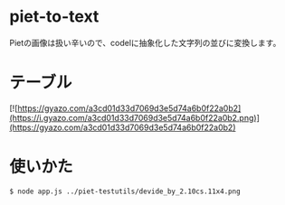 # piet-to-text

Pietの画像は扱い辛いので、codelに抽象化した文字列の並びに変換します。

# テーブル

[![https://gyazo.com/a3cd01d33d7069d3e5d74a6b0f22a0b2](https://i.gyazo.com/a3cd01d33d7069d3e5d74a6b0f22a0b2.png)](https://gyazo.com/a3cd01d33d7069d3e5d74a6b0f22a0b2)

# 使いかた

`$ node app.js ../piet-testutils/devide_by_2.10cs.11x4.png`
